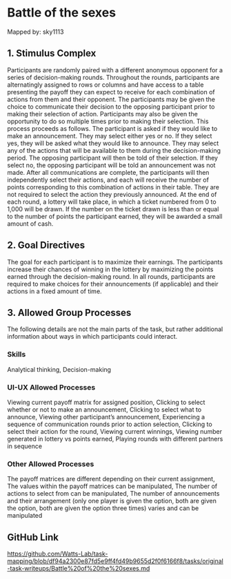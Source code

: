 # Battle of the sexes

Mapped by: sky1113 

## 1. Stimulus Complex 
Participants are randomly paired with a different anonymous opponent for a series of decision-making rounds. Throughout the rounds, participants are alternatingly assigned to rows or columns and have access to a table presenting the payoff they can expect to receive for each combination of actions from them and their opponent. The participants may be given the choice to communicate their decision to the opposing participant prior to making their selection of action. Participants may also be given the opportunity to do so multiple times prior to making their selection. This process proceeds as follows.
The participant is asked if they would like to make an announcement. They may select either yes or no.
If they select yes, they will be asked what they would like to announce. They may select any of the actions that will be available to them during the decision-making period. The opposing participant will then be told of their selection.
If they select no, the opposing participant will be told an announcement was not made.
After all communications are complete, the participants will then independently select their actions, and each will receive the number of points corresponding to this combination of actions in their table. They are not required to select the action they previously announced. At the end of each round, a lottery will take place, in which a ticket numbered from 0 to 1,000 will be drawn. If the number on the ticket drawn is less than or equal to the number of points the participant earned, they will be awarded a small amount of cash. 


## 2. Goal Directives 
The goal for each participant is to maximize their earnings. The participants increase their chances of winning in the lottery by maximizing the points earned through the decision-making round. In all rounds, participants are required to make choices for their announcements (if applicable) and their actions in a fixed amount of time.

## 3. Allowed Group Processes 
The following details are not the main parts of the task, but rather additional information about ways in which participants could interact.

### Skills 
Analytical thinking, Decision-making

### UI-UX Allowed Processes
Viewing current payoff matrix for assigned position, Clicking to select whether or not to make an announcement, Clicking to select what to announce, Viewing other participant’s announcement, Experiencing a sequence of communication rounds prior to action selection, Clicking to select their action for the round, Viewing current winnings, Viewing number generated in lottery vs points earned, Playing rounds with different partners in sequence



### Other Allowed Processes
The payoff matrices are different depending on their current assignment, The values within the payoff matrices can be manipulated, The number of actions to select from can be manipulated, The number of announcements and their arrangement (only one player is given the option, both are given the option, both are given the option three times) varies and can be manipulated


## GitHub Link 
https://github.com/Watts-Lab/task-mapping/blob/df94a2300e87fd5e9ff4fd49b9655d2f0f6166f8/tasks/original-task-writeups/Battle%20of%20the%20sexes.md